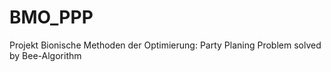 # BMO_PPP
Projekt Bionische Methoden der Optimierung: Party Planing Problem solved by Bee-Algorithm
